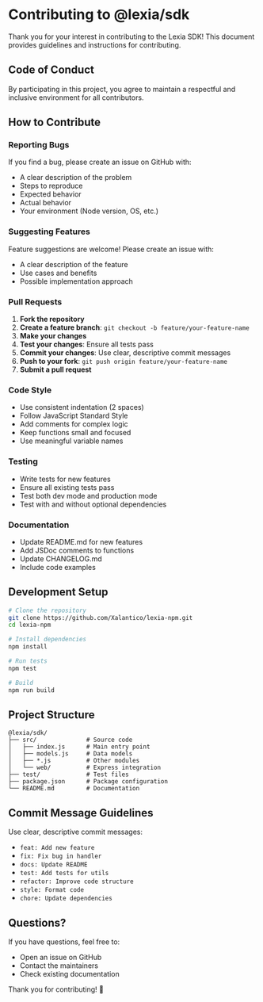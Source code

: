 # Contributing to @lexia/sdk

Thank you for your interest in contributing to the Lexia SDK! This document provides guidelines and instructions for contributing.

## Code of Conduct

By participating in this project, you agree to maintain a respectful and inclusive environment for all contributors.

## How to Contribute

### Reporting Bugs

If you find a bug, please create an issue on GitHub with:
- A clear description of the problem
- Steps to reproduce
- Expected behavior
- Actual behavior
- Your environment (Node version, OS, etc.)

### Suggesting Features

Feature suggestions are welcome! Please create an issue with:
- A clear description of the feature
- Use cases and benefits
- Possible implementation approach

### Pull Requests

1. **Fork the repository**
2. **Create a feature branch**: `git checkout -b feature/your-feature-name`
3. **Make your changes**
4. **Test your changes**: Ensure all tests pass
5. **Commit your changes**: Use clear, descriptive commit messages
6. **Push to your fork**: `git push origin feature/your-feature-name`
7. **Submit a pull request**

### Code Style

- Use consistent indentation (2 spaces)
- Follow JavaScript Standard Style
- Add comments for complex logic
- Keep functions small and focused
- Use meaningful variable names

### Testing

- Write tests for new features
- Ensure all existing tests pass
- Test both dev mode and production mode
- Test with and without optional dependencies

### Documentation

- Update README.md for new features
- Add JSDoc comments to functions
- Update CHANGELOG.md
- Include code examples

## Development Setup

```bash
# Clone the repository
git clone https://github.com/Xalantico/lexia-npm.git
cd lexia-npm

# Install dependencies
npm install

# Run tests
npm test

# Build
npm run build
```

## Project Structure

```
@lexia/sdk/
├── src/              # Source code
│   ├── index.js      # Main entry point
│   ├── models.js     # Data models
│   ├── *.js          # Other modules
│   └── web/          # Express integration
├── test/             # Test files
├── package.json      # Package configuration
└── README.md         # Documentation
```

## Commit Message Guidelines

Use clear, descriptive commit messages:

- `feat: Add new feature`
- `fix: Fix bug in handler`
- `docs: Update README`
- `test: Add tests for utils`
- `refactor: Improve code structure`
- `style: Format code`
- `chore: Update dependencies`

## Questions?

If you have questions, feel free to:
- Open an issue on GitHub
- Contact the maintainers
- Check existing documentation

Thank you for contributing! 🎉

